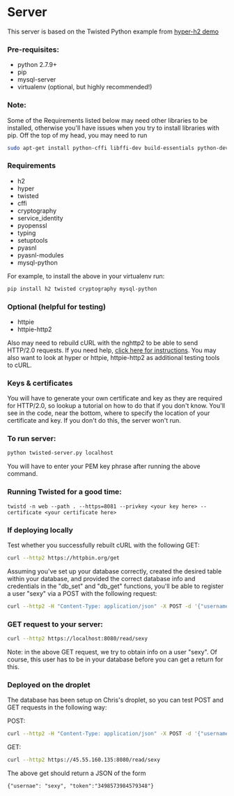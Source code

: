 # Server

This server is based on the Twisted Python example from [hyper-h2 demo](https://github.com/python-hyper/hyper-h2/blob/master/examples/twisted/twisted-server.py)

### Pre-requisites: 
- python 2.7.9+
- pip
- mysql-server
- virtualenv (optional, but highly recommended!)

### Note: 
Some of the Requirements listed below may need other libraries to be installed, otherwise you'll 
have issues when you try to install libraries with pip. 
Off the top of my head, you may need to run
```sh
sudo apt-get install python-cffi libffi-dev build-essentials python-dev libmysqlclient-dev
```

### Requirements
- h2
- hyper
- twisted
- cffi
- cryptography
- service_identity
- pyopenssl
- typing
- setuptools
- pyasnl
- pyasnl-modules
- mysql-python

For example, to install the above in your virtualenv run:
```sh
pip install h2 twisted cryptography mysql-python
```

### Optional (helpful for testing)
- httpie
- httpie-http2

Also may need to rebuild cURL with the nghttp2 to be able to send HTTP/2.0 requests.
If you need help, [click here for instructions](https://serversforhackers.com/video/curl-with-http2-support).
You may also want to look at hyper or httpie, httpie-http2 as additional testing tools to cURL.

### Keys & certificates
You will have to generate your own certificate and key as they are required for HTTP/2.0, so
lookup a tutorial on how to do that if you don't know. You'll see in the code, near the bottom,
where to specify the location of your certificate and key. If you don't do this, the server won't run.

### To run server:
```sh
python twisted-server.py localhost
```
You will have to enter your PEM key phrase after running the above command.

### Running Twisted for a good time:
```
twistd -n web --path . --https=8081 --privkey <your key here> --certificate <your certificate here>
```

### If deploying locally
Test whether you successfully rebuilt cURL with the following GET:
```sh
curl --http2 https://httpbin.org/get
```

Assuming you've set up your database correctly, created the desired table within your database, and provided
the correct database info and credentials in the "db_set" and "db_get" functions, you'll be able to register
a user "sexy" via a POST with the following request:
```sh
curl --http2 -H "Content-Type: application/json" -X POST -d '{"username":"sexy","email":"whatever@some.com","token":"3498573984579348"}' https://localhost:8080/register
```

### GET request to your server:
```sh
curl --http2 https://localhost:8080/read/sexy
```
Note: in the above GET request, we try to obtain info on a user "sexy". Of course, this user has to be 
in your database before you can get a return for this.


### Deployed on the droplet
The database has been setup on Chris's droplet, so you can test POST and GET requests in the following way:

POST:
```sh
curl --http2 -H "Content-Type: application/json" -X POST -d '{"username":"sexy","email":"sexy@email.com","token":"3498573984579348"}' https://45.55.160.135:8080/register
```

GET:
```sh
curl --http2 https://45.55.160.135:8080/read/sexy
```

The above get should return a JSON of the form
```
{"usernae": "sexy", "token":"3498573984579348"}
```